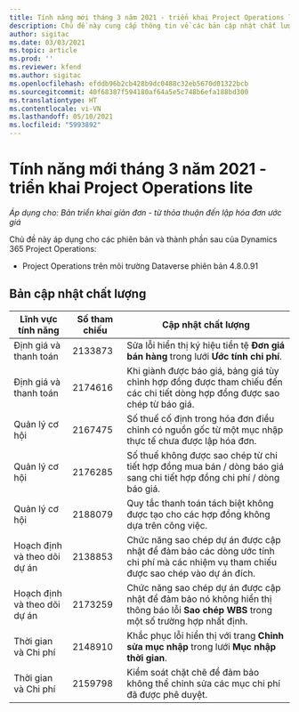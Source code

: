 ```yaml
---
title: Tính năng mới tháng 3 năm 2021 - triển khai Project Operations lite
description: Chủ đề này cung cấp thông tin về các bản cập nhật chất lượng được cung cấp trong bản triển khai giản đơn Project Operations phát hành vào tháng 3 năm 2021.
author: sigitac
ms.date: 03/03/2021
ms.topic: article
ms.prod: ''
ms.reviewer: kfend
ms.author: sigitac
ms.openlocfilehash: efddb96b2cb428b9dc0488c32eb5670d01322bcb
ms.sourcegitcommit: 40f68387f594180af64a5e5c748b6efa188bd300
ms.translationtype: HT
ms.contentlocale: vi-VN
ms.lasthandoff: 05/10/2021
ms.locfileid: "5993892"
---
```

# <a name="whats-new-march-2021---project-operations-lite-deployment"></a>Tính năng mới tháng 3 năm 2021 - triển khai Project Operations lite

_Áp dụng cho: Bản triển khai giản đơn - từ thỏa thuận đến lập hóa đơn ước giá_


Chủ đề này áp dụng cho các phiên bản và thành phần sau của Dynamics 365 Project Operations:

- Project Operations trên môi trường Dataverse phiên bản 4.8.0.91 

## <a name="quality-updates"></a>Bản cập nhật chất lượng

| **Lĩnh vực tính năng** | **Số tham chiếu** | **Cập nhật chất lượng** |
| --- | --- | --- |
| Định giá và thanh toán | 2133873 | Sửa lỗi hiển thị ký hiệu tiền tệ **Đơn giá bán hàng** trong lưới **Ước tính chi phí**. |
| Định giá và thanh toán | 2174616 | Khi giành được báo giá, bảng giá tùy chỉnh hợp đồng được tham chiếu đến các chi tiết dòng hợp đồng được sao chép từ báo giá. |
| Quản lý cơ hội | 2167475 | Số thuế cố định trong hóa đơn điều chỉnh có nguồn gốc từ một mục nhập thực tế chưa được lập hóa đơn. |
| Quản lý cơ hội | 2176285 | Số thuế không được sao chép từ chi tiết hợp đồng mua bán / dòng báo giá sang chi tiết hợp đồng chi phí / dòng báo giá. |
| Quản lý cơ hội | 2188079 | Quy tắc thanh toán tách biệt không được tạo cho các hợp đồng không dựa trên công việc. |
| Hoạch định và theo dõi dự án | 2138853 | Chức năng sao chép dự án được cập nhật để đảm bảo các dòng ước tính chi phí mà các nhiệm vụ tham chiếu được sao chép vào dự án đích. |
| Hoạch định và theo dõi dự án | 2173259 | Chức năng sao chép dự án được cập nhật để đảm bảo nó không hiển thị thông báo lỗi **Sao chép WBS** trong một số trường hợp nhất định. |
| Thời gian và Chi phí | 2148910 | Khắc phục lỗi hiển thị với trang **Chỉnh sửa mục nhập** trong lưới **Mục nhập thời gian**. |
| Thời gian và Chi phí | 2159798 | Kiểm soát chặt chẽ để đảm bảo không thể chỉnh sửa các mục chi phí đã được phê duyệt. |


